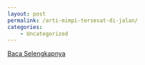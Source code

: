 ```yaml
---
layout: post
permalink: /arti-mimpi-tersesat-di-jalan/
categories:
    - Uncategorized
---
```


[Baca Selengkapnya](/05)